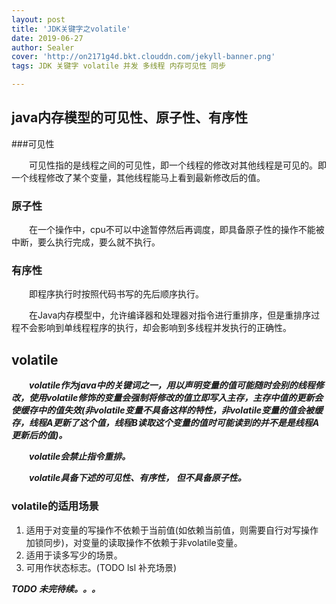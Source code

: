 ```yaml
---
layout: post
title: 'JDK关键字之volatile'
date: 2019-06-27
author: Sealer
cover: 'http://on2171g4d.bkt.clouddn.com/jekyll-banner.png'
tags: JDK 关键字 volatile 并发 多线程 内存可见性 同步  

---
```


## java内存模型的可见性、原子性、有序性

###可见性

　　可见性指的是线程之间的可见性，即一个线程的修改对其他线程是可见的。即一个线程修改了某个变量，其他线程能马上看到最新修改后的值。

### 原子性

　　在一个操作中，cpu不可以中途暂停然后再调度，即具备原子性的操作不能被中断，要么执行完成，要么就不执行。

### 有序性

　　即程序执行时按照代码书写的先后顺序执行。

　　在Java内存模型中，允许编译器和处理器对指令进行重排序，但是重排序过程不会影响到单线程程序的执行，却会影响到多线程并发执行的正确性。


## volatile
　　_**volatile作为java中的关键词之一，用以声明变量的值可能随时会别的线程修改，使用volatile修饰的变量会强制将修改的值立即写入主存，主存中值的更新会使缓存中的值失效(非volatile变量不具备这样的特性，非volatile变量的值会被缓存，线程A更新了这个值，线程B读取这个变量的值时可能读到的并不是是线程A更新后的值)。**_

　　**_volatile会禁止指令重排。_**

　　**_volatile具备下述的可见性、有序性， 但不具备原子性。_**

### volatile的适用场景
1. 适用于对变量的写操作不依赖于当前值(如依赖当前值，则需要自行对写操作加锁同步)，对变量的读取操作不依赖于非volatile变量。
2. 适用于读多写少的场景。
3. 可用作状态标志。(TODO lsl 补充场景)

**_TODO 未完待续。。。_**
